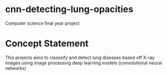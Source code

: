 # cnn-detecting-lung-opacities

Computer science final year project

# Concept Statement

This projects aims to classsify and detect lung diseases based off X-ray images using image processing deep learning models (convolutional neural networks)
